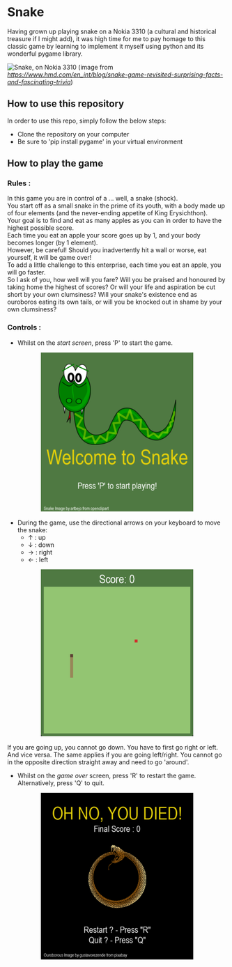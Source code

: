 # Snake

Having grown up playing snake on a Nokia 3310
(a cultural and historical treasure if I might add), it was high time for me to pay homage to this classic game by
learning to implement it myself using python and its wonderful pygame library.

![Snake, on Nokia 3310](https://images.ctfassets.net/wcfotm6rrl7u/6LMSGFiFadFWFf1gcQajFb/2a284d47092d116a5d1253c79bef5af1/snake-day-FEATURED-desktop.png?w=1593&h=896&fm=avif&q=88)
(image from *https://www.hmd.com/en_int/blog/snake-game-revisited-surprising-facts-and-fascinating-trivia*)

## How to use this repository

In order to use this repo, simply follow the below steps:
- Clone the repository on your computer
- Be sure to 'pip install pygame' in your virtual environment

## How to play the game

### Rules :

In this game you are in control of a ... well, a snake (shock).\
You start off as a small snake in the prime of its youth, with a body made up of four elements
(and the never-ending appetite of King Erysichthon).\
Your goal is to find and eat as many apples as you can in order to have the highest possible score.\
Each time you eat an apple your score goes up by 1, and your body becomes longer (by 1 element).\
However, be careful! Should you inadvertently hit a wall or worse, eat yourself, it will be game over!\
To add a little challenge to this enterprise, each time you eat an apple, you will go faster.\
So I ask of you, how well will you fare? Will you be praised and honoured by taking home the highest of scores?
Or will your life and aspiration be cut short by your own clumsiness? 
Will your snake's existence end as ouroboros eating its own tails, or will you be knocked out in shame by your own 
clumsiness?

### Controls :

- Whilst on the *start screen*, press 'P' to start the game.

<p align="center">
  <img src="./image/start_screen.png">
</p>

- During the game, use the directional arrows on your keyboard to move the snake:
  - &uarr; : up
  - &darr; : down
  - &rarr; : right
  - &larr; : left

<p align="center">
  <img src="./image/play_state.png">
</p>

  If you are going up, you cannot go down. You have to first go right or left. And vice versa. The same applies if you
are going left/right. You cannot go in the opposite direction straight away and need to go 'around'.


- Whilst on the *game over* screen, press 'R' to restart the game. Alternatively, press 'Q' to quit.

<p align="center">
  <img src="./image/gameover_state.png">
</p>